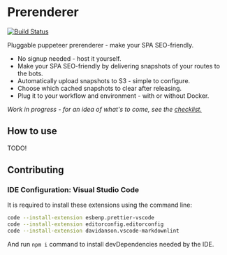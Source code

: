 # Prerenderer

[![Build Status](https://travis-ci.org/duartealexf/spa-seo-prerenderer.svg?branch=master)](https://travis-ci.org/duartealexf/spa-seo-prerenderer)

Pluggable puppeteer prerenderer - make your SPA SEO-friendly.

- No signup needed - host it yourself.
- Make your SPA SEO-friendly by delivering snapshots of your routes to the bots.
- Automatically upload snapshots to S3 - simple to configure.
- Choose which cached snapshots to clear after releasing.
- Plug it to your workflow and environment - with or without Docker.

*Work in progress - for an idea of what's to come, see the [checklist.](https://github.com/duartealexf/seo-prerenderer/blob/master/CHECKLIST.md)*

## How to use

TODO!

## Contributing

### IDE Configuration: Visual Studio Code

It is required to install these extensions using the command line:

```sh
code --install-extension esbenp.prettier-vscode
code --install-extension editorconfig.editorconfig
code --install-extension davidanson.vscode-markdownlint
```

And run `npm i` command to install devDependencies needed by the IDE.
